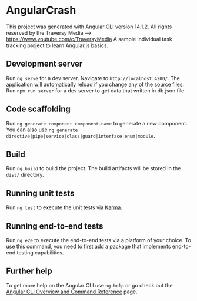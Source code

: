 # AngularCrash

This project was generated with [Angular CLI](https://github.com/angular/angular-cli) version 14.1.2.
All rights reserved by the Traversy Media --> https://www.youtube.com/c/TraversyMedia
A sample individual task tracking project to learn Angular.js basics.

## Development server

Run `ng serve` for a dev server. Navigate to `http://localhost:4200/`. The application will automatically reload if you change any of the source files.
Run `npm run server` for a dev server to get data that written in db.json file. 

## Code scaffolding

Run `ng generate component component-name` to generate a new component. You can also use `ng generate directive|pipe|service|class|guard|interface|enum|module`.

## Build

Run `ng build` to build the project. The build artifacts will be stored in the `dist/` directory.

## Running unit tests

Run `ng test` to execute the unit tests via [Karma](https://karma-runner.github.io).

## Running end-to-end tests

Run `ng e2e` to execute the end-to-end tests via a platform of your choice. To use this command, you need to first add a package that implements end-to-end testing capabilities.

## Further help

To get more help on the Angular CLI use `ng help` or go check out the [Angular CLI Overview and Command Reference](https://angular.io/cli) page.
